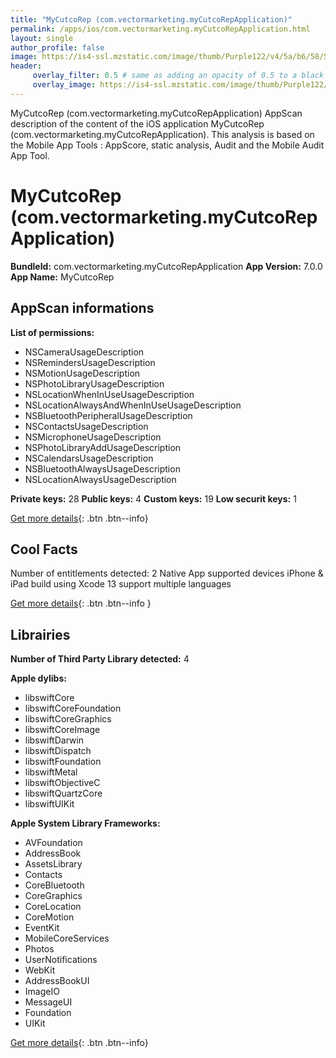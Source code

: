 ```yaml
---
title: "MyCutcoRep (com.vectormarketing.myCutcoRepApplication)"
permalink: /apps/ios/com.vectormarketing.myCutcoRepApplication.html
layout: single
author_profile: false
image: https://is4-ssl.mzstatic.com/image/thumb/Purple122/v4/5a/b6/58/5ab658a4-32c5-6ab9-59ca-21fcbd85c16f/AppIcon-0-0-1x_U007emarketing-0-0-0-7-0-0-sRGB-0-0-0-GLES2_U002c0-512MB-85-220-0-0.png/512x512bb.jpg
header: 
     overlay_filter: 0.5 # same as adding an opacity of 0.5 to a black background
     overlay_image: https://is4-ssl.mzstatic.com/image/thumb/Purple122/v4/5a/b6/58/5ab658a4-32c5-6ab9-59ca-21fcbd85c16f/AppIcon-0-0-1x_U007emarketing-0-0-0-7-0-0-sRGB-0-0-0-GLES2_U002c0-512MB-85-220-0-0.png/512x512bb.jpg
---
```

MyCutcoRep (com.vectormarketing.myCutcoRepApplication) AppScan description of the content of the iOS application MyCutcoRep (com.vectormarketing.myCutcoRepApplication). This analysis is based on the Mobile App Tools : AppScore, static analysis, Audit and the Mobile Audit App Tool.

# MyCutcoRep (com.vectormarketing.myCutcoRepApplication)

**BundleId:** com.vectormarketing.myCutcoRepApplication
**App Version:** 7.0.0
**App Name:** MyCutcoRep


## AppScan informations 

**List of permissions:** 
- NSCameraUsageDescription
- NSRemindersUsageDescription
- NSMotionUsageDescription
- NSPhotoLibraryUsageDescription
- NSLocationWhenInUseUsageDescription
- NSLocationAlwaysAndWhenInUseUsageDescription
- NSBluetoothPeripheralUsageDescription
- NSContactsUsageDescription
- NSMicrophoneUsageDescription
- NSPhotoLibraryAddUsageDescription
- NSCalendarsUsageDescription
- NSBluetoothAlwaysUsageDescription
- NSLocationAlwaysUsageDescription
  
  
**Private keys:** 28
**Public keys:** 4
**Custom keys:** 19
**Low securit keys:** 1
  
[Get more details](/pricing.html){: .btn .btn--info}

## Cool Facts

Number of entitlements detected: 2
Native App
supported devices iPhone & iPad
build using Xcode 13
support multiple languages
  
[Get more details](/pricing.html){: .btn .btn--info }

## Librairies 
**Number of Third Party Library detected:** 4


**Apple dylibs:**
- libswiftCore
- libswiftCoreFoundation
- libswiftCoreGraphics
- libswiftCoreImage
- libswiftDarwin
- libswiftDispatch
- libswiftFoundation
- libswiftMetal
- libswiftObjectiveC
- libswiftQuartzCore
- libswiftUIKit


**Apple System Library Frameworks:**
- AVFoundation
- AddressBook
- AssetsLibrary
- Contacts
- CoreBluetooth
- CoreGraphics
- CoreLocation
- CoreMotion
- EventKit
- MobileCoreServices
- Photos
- UserNotifications
- WebKit
- AddressBookUI
- ImageIO
- MessageUI
- Foundation
- UIKit


  
[Get more details](/pricing.html){: .btn .btn--info}

